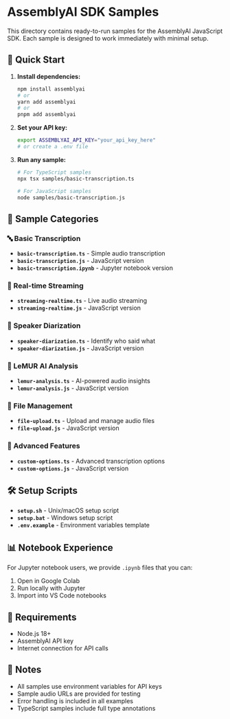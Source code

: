 # AssemblyAI SDK Samples

This directory contains ready-to-run samples for the AssemblyAI JavaScript SDK. Each sample is designed to work immediately with minimal setup.

## 🚀 Quick Start

1. **Install dependencies:**
   ```bash
   npm install assemblyai
   # or
   yarn add assemblyai
   # or
   pnpm add assemblyai
   ```

2. **Set your API key:**
   ```bash
   export ASSEMBLYAI_API_KEY="your_api_key_here"
   # or create a .env file
   ```

3. **Run any sample:**
   ```bash
   # For TypeScript samples
   npx tsx samples/basic-transcription.ts
   
   # For JavaScript samples
   node samples/basic-transcription.js
   ```

## 📁 Sample Categories

### 🔤 Basic Transcription
- **`basic-transcription.ts`** - Simple audio transcription
- **`basic-transcription.js`** - JavaScript version
- **`basic-transcription.ipynb`** - Jupyter notebook version

### 🎤 Real-time Streaming
- **`streaming-realtime.ts`** - Live audio streaming
- **`streaming-realtime.js`** - JavaScript version

### 👥 Speaker Diarization
- **`speaker-diarization.ts`** - Identify who said what
- **`speaker-diarization.js`** - JavaScript version

### 🤖 LeMUR AI Analysis
- **`lemur-analysis.ts`** - AI-powered audio insights
- **`lemur-analysis.js`** - JavaScript version

### 📁 File Management
- **`file-upload.ts`** - Upload and manage audio files
- **`file-upload.js`** - JavaScript version

### 🎯 Advanced Features
- **`custom-options.ts`** - Advanced transcription options
- **`custom-options.js`** - JavaScript version

## 🛠️ Setup Scripts

- **`setup.sh`** - Unix/macOS setup script
- **`setup.bat`** - Windows setup script
- **`.env.example`** - Environment variables template

## 📊 Notebook Experience

For Jupyter notebook users, we provide `.ipynb` files that you can:
1. Open in Google Colab
2. Run locally with Jupyter
3. Import into VS Code notebooks

## 🔧 Requirements

- Node.js 18+ 
- AssemblyAI API key
- Internet connection for API calls

## 📝 Notes

- All samples use environment variables for API keys
- Sample audio URLs are provided for testing
- Error handling is included in all examples
- TypeScript samples include full type annotations
